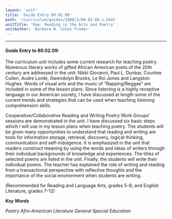 ```yaml
---
layout: 'unit'
title: 'Guide Entry 89.02.09'
path: '/curriculum/guides/1989/2/89.02.09.x.html'
unitTitle: 'Rap: Reading in the Arts and Poetry'
unitAuthor: 'Barbara W. Coles Trader'
---
```


<body>
<hr/>
 <h4>
  Guide Entry to 89.02.09:
 </h4>
 The curriculum unit includes some current research for teaching poetry. Numerous literary works of gifted African American poets of the 20th century are addressed in the unit: Nikki Giovanni, Paul L. Dunbar, Countee Cullen, Audre Lorde, Gwendolyn Brooks, Le Roi Jones and Langston Hughes. Words of visual arts and the music of “Rapping/Reggae” are included in some of the lesson plans. Since listening is a highly receptive language in our American society, I have discussed at length some of the current trends and strategies that can be used when teaching listening comprehension skills.
 <p>
  Cooperative/Collaborative Reading and Writing Poetry Work Groups’ sessions are demonstrated in the unit. I have discussed six basic steps which I will use in my lesson plans when teaching poetry. The students will be given many opportunities to understand that reading and writing are tools for information storage, retrieval, discovery, logical thinking, communication and self-indulgence. It is emphasized in the unit that readers construct meaning by using the words and ideas of writers through their individual backgrounds of knowledge and experiences. The titles of selected poems are listed in the unit. Finally, the students will write their individual poems. The teacher has explained the role of writing and reading from a transactional perspective with reflective thoughts and the importance of the social environment when students are writing.
 </p>
 <p>
  (Recommended for Reading and Language Arts, grades 5-8; and English Literature, grades 7-12)
 </p>
<p>
  <b>
   <i>
    Key Words
   </i>
  </b>
  <br/>
 </p>
 <p>
  <i>
   Poetry Afro-American Literature General Special Education
  </i>
 </p>

</body>
